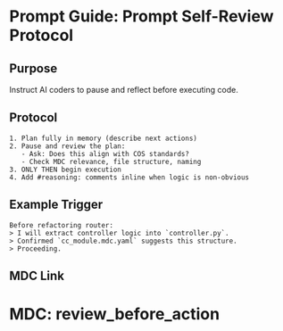 # Prompt Guide: Prompt Self-Review Protocol

## Purpose
Instruct AI coders to pause and reflect before executing code.

## Protocol
```
1. Plan fully in memory (describe next actions)
2. Pause and review the plan:
   - Ask: Does this align with COS standards?
   - Check MDC relevance, file structure, naming
3. ONLY THEN begin execution
4. Add #reasoning: comments inline when logic is non-obvious
```

## Example Trigger
```
Before refactoring router:
> I will extract controller logic into `controller.py`.
> Confirmed `cc_module.mdc.yaml` suggests this structure.
> Proceeding.
```

## MDC Link
# MDC: review_before_action
